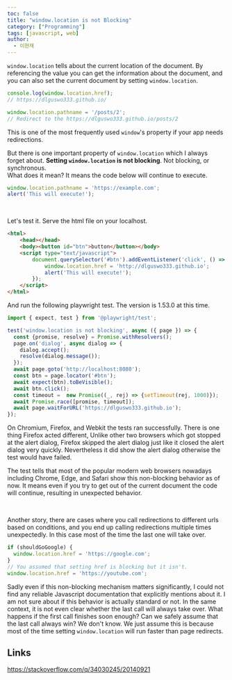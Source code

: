 ```yaml
---
toc: false
title: "window.location is not Blocking"
category: ["Programming"]
tags: [javascript, web]
author:
  - 이현재
---
```


`window.location` tells about the current location of the document.
By referencing the value you can get the information about the document,
and you can also set the current document by setting `window.location`.

```js
console.log(window.location.href);
// https://dlguswo333.github.io/

window.location.pathname = '/posts/2';
// Redirect to the https://dlguswo333.github.io/posts/2
```

This is one of the most frequently used `window`'s property 
if your app needs redirections.

But there is one important property of `window.location`
which I always forget about.
**Setting `window.location` is not blocking**.
Not blocking, or synchronous.<br>
What does it mean? It means the code below will continue to execute.

```js
window.location.pathname = 'https://example.com';
alert('This will execute!');
```

<br>

Let's test it. Serve the html file on your localhost.
```html
<html>
    <head></head>
    <body><button id="btn">button</button></body>
    <script type="text/javascript">
        document.querySelector('#btn').addEventListener('click', () => {
            window.location.href = 'http://dlguswo333.github.io';
            alert('This will execute!');
        });
    </script>
</html>
```

And run the following playwright test. The version is 1.53.0 at this time.
```ts
import { expect, test } from '@playwright/test';

test('window.location is not blocking', async ({ page }) => {
  const {promise, resolve} = Promise.withResolvers();
  page.on('dialog', async dialog => {
    dialog.accept();
    resolve(dialog.message());
  });
  await page.goto('http://localhost:8080');
  const btn = page.locator('#btn');
  await expect(btn).toBeVisible();
  await btn.click();
  const timeout =  new Promise((_, rej) => {setTimeout(rej, 1000)});
  await Promise.race([promise, timeout]);
  await page.waitForURL('https://dlguswo333.github.io');
});
```

On Chromium, Firefox, and Webkit the tests ran successfully.
There is one thing Firefox acted different, Unlike other two browsers which got stopped at the alert dialog,
Firefox skipped the alert dialog just like it closed the alert dialog very quickly.
Nevertheless it did show the alert dialog otherwise the test would have failed.

The test tells that most of the popular modern web browsers nowadays including 
Chrome, Edge, and Safari show this non-blocking behavior as of now.
It means even if you try to get out of the current document the code will continue,
resulting in unexpected behavior.

<br>

Another story, there are cases where you call redirections to different urls based on conditions,
and you end up calling redirections multiple times unexpectedly.
In this case most of the time the last one will take over.

```js
if (shouldGoGoogle) {
  window.location.href = 'https://google.com';
}
// You assumed that setting href is blocking but it isn't.
window.location.href = 'https://youtube.com';
```

Sadly even if this non-blocking mechanism matters significantly,
I could not find any reliable Javascript documentation that explicitly mentions about it.
I am not sure about if this behavior is actually standard or not.
In the same context, it is not even clear whether the last call will always take over.
What happens if the first call finishes soon enough? Can we safely assume
that the last call always win?
We don't know. We just assume this is because
most of the time setting `window.location` will run faster than page redirects.

## Links
<https://stackoverflow.com/q/34030245/20140921>
